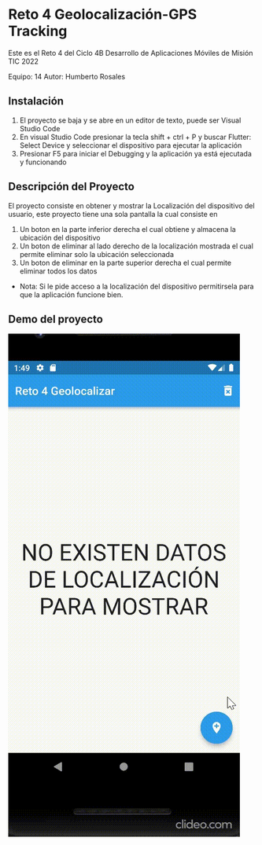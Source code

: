 # Reto 4 Geolocalización-GPS Tracking

Este es el Reto 4 del Ciclo 4B Desarrollo de Aplicaciones Móviles de Misión TIC 2022

Equipo: 14
Autor: Humberto Rosales

## Instalación

1. El proyecto se baja y se abre en un editor de texto, puede ser Visual Studio Code
2. En visual Studio Code presionar la tecla shift + ctrl + P y buscar Flutter: Select Device y seleccionar el dispositivo para ejecutar la aplicación
3. Presionar F5 para iniciar el Debugging y la aplicación ya está ejecutada y funcionando

## Descripción del Proyecto

El proyecto consiste en obtener y mostrar la Localización del dispositivo del usuario, este proyecto tiene una sola pantalla la cual consiste en

1. Un boton en la parte inferior derecha el cual obtiene y almacena la ubicación del dispositivo
2. Un boton de eliminar al lado derecho de la localización mostrada el cual permite eliminar solo la ubicación seleccionada
3. Un boton de eliminar en la parte superior derecha el cual permite eliminar todos los datos

- Nota: Si le pide acceso a la localización del dispositivo permitirsela para que la aplicación funcione bien.

## Demo del proyecto

<img src= "https://github.com/Sanduqd1997/reto4-Humberto/blob/main/reto4.gif">
